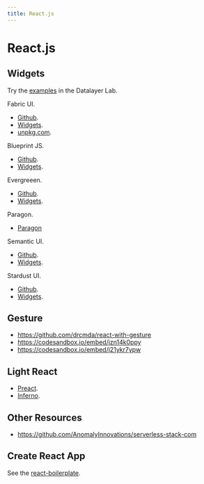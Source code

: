 ```yaml
---
title: React.js
---
```


# React.js 

## Widgets

Try the [examples](https://github.com/datalayer/datalayer/tree/master/lab/apps) in the Datalayer Lab.

Fabric UI.

+ [Github](https://github.com/officedev/office-ui-fabric-react).
+ [Widgets](https://developer.microsoft.com/en-us/fabric).
+ [unpkg.com](https://unpkg.com/office-ui-fabric-react@0.22.1/index.html).

Blueprint JS.

+ [Github](https://github.com/palantir/blueprint).
+ [Widgets](https://blueprintjs.com).

Evergreeen.

+ [Github](https://github.com/segmentio/evergreen).
+ [Widgets](https://evergreen.segment.com).

Paragon.

+ [Paragon](https://github.com/edx/paragon)

Semantic UI.

+ [Github](https://github.com/semantic-org/semantic-ui-react).
+ [Widgets](https://react.semantic-ui.com).

Stardust UI.

+ [Github](https://github.com/stardust-ui/react).
+ [Widgets](https://stardust-ui.github.io/react).

## Gesture

+ https://github.com/drcmda/react-with-gesture
+ https://codesandbox.io/embed/jzn14k0ppy
+ https://codesandbox.io/embed/j21ykr7ypw

## Light React

+ [Preact](https://preactjs.com).
+ [Inferno](https://infernojs.org).

## Other Resources

+ https://github.com/AnomalyInnovations/serverless-stack-com

## Create React App

See the [react-boilerplate](https://github.com/datalayer/datalayer/tree/master/lab/apps/react-boilerplate).
